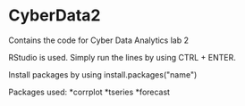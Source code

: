 # CyberData2
Contains the code for Cyber Data Analytics lab 2

RStudio is used. Simply run the lines by using CTRL + ENTER.


Install packages by using install.packages("name")

Packages used:
*corrplot
*tseries
*forecast